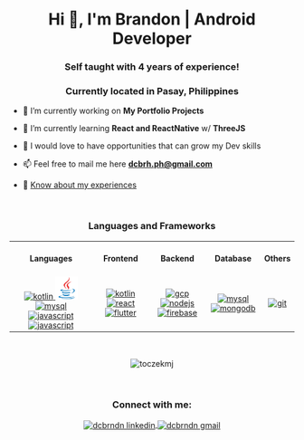 <h1 align="center">Hi 👋, I'm Brandon | Android Developer</h1>
<h3 align="center">Self taught with 4 years of experience!</h3>
<h3 align="center">Currently located in Pasay, Philippines</h3>




- 🔭 I’m currently working on **My Portfolio Projects**

- 🌱 I’m currently learning **React and ReactNative** w/ **ThreeJS**

- 🤝 I would love to have opportunities that can grow my Dev skills

- 📫 Feel free to mail me here [**dcbrh.ph@gmail.com**](mailto:dcbrh.ph@gmail.com)

- 📄 [Know about my experiences](https://drive.google.com/file/d/10NzqdVTLKkgOgdzMmKUoiMdR1bTKkJoO/view?usp=sharing)

&nbsp;

<h3 align="center">Languages and Frameworks</h3>

<table align="center">
  <tr align="center">
    <td><h4>Languages</h4></td>
    <td><h4>Frontend</h4></td>
    <td><h4>Backend</h4></td>
    <td><h4>Database</h4></td>
    <td><h4>Others</h4></td>

  </tr>
  <tr  align="center">
    <td>
      <a href="https://kotlinlang.org/" target="_blank" rel="noreferrer"> 
        <img src="https://www.vectorlogo.zone/logos/kotlinlang/kotlinlang-icon.svg" alt="kotlin" width="40" height="40"/> 
      </a>
      <a href="https://www.java.com" target="_blank" rel="noreferrer"> 
        <img src="https://raw.githubusercontent.com/devicons/devicon/master/icons/java/java-original.svg" alt="java" width="40" height="40"/> 
      </a> 
      <a href="https://dart.dev/" target="_blank" rel="noreferrer"> 
        <img src="https://www.vectorlogo.zone/logos/dartlang/dartlang-icon.svg" alt="mysql" width="40" height="40"/> 
      </a> 
      <a href="https://www.javascript.com/" target="_blank" rel="noreferrer"> 
        <img src="https://upload.vectorlogo.zone/logos/javascript/images/239ec8a4-163e-4792-83b6-3f6d96911757.svg" alt="javascript" width="40" height="40"/> 
      </a> 
      <a href="https://soliditylang.org/" target="_blank" rel="noreferrer"> 
        <img src="https://docs.soliditylang.org/en/latest/_images/solidity_logo.svg" alt="javascript" width="40" height="40"/> 
      </a> 
  </td>
    <td>
      <a href="https://developer.android.com/" target="_blank" rel="noreferrer"> 
        <img src="https://www.vectorlogo.zone/logos/android/android-icon.svg" alt="kotlin" width="40" height="40"/> 
      </a> 
      <a href="https://react.dev/" target="_blank" rel="noreferrer"> 
        <img src="https://www.vectorlogo.zone/logos/reactjs/reactjs-icon.svg" alt="react" width="40" height="40"/> 
      </a> 
      <a href="https://flutter.dev/" target="_blank" rel="noreferrer"> 
        <img src="https://www.vectorlogo.zone/logos/flutterio/flutterio-icon.svg" alt="flutter" width="40" height="40"/> 
      <a> 
    </td>
    <td>
      <a href="https://cloud.google.com" target="_blank" rel="noreferrer"> 
        <img src="https://www.vectorlogo.zone/logos/google_cloud/google_cloud-icon.svg" alt="gcp" width="40" height="40"/> 
      </a> 
      <a href="https://nodejs.org/en" target="_blank" rel="noreferrer">
        <img src="https://www.vectorlogo.zone/logos/nodejs/nodejs-icon.svg" alt="nodejs" width="40" height="40"/>
      </a>
      <a href="https://firebase.google.com/" target="_blank" rel="noreferrer">
        <img src="https://www.vectorlogo.zone/logos/firebase/firebase-icon.svg" alt="firebase" width="40" height="40"/>
      </a>
    </td>
    <td>
      <a href="https://www.mysql.com/" target="_blank" rel="noreferrer">
        <img src="https://www.vectorlogo.zone/logos/mysql/mysql-icon.svg" alt="mysql" width="40" height="40"/>
      </a>
      <a href="https://www.mongodb.com/" target="_blank" rel="noreferrer">
        <img src="https://www.vectorlogo.zone/logos/mongodb/mongodb-icon.svg" alt="mongodb" width="40" height="40"/>
      </a>
    </td>
    <td>
       <a href="https://git-scm.com/" target="_blank" rel="noreferrer"> 
        <img src="https://www.vectorlogo.zone/logos/git-scm/git-scm-icon.svg" alt="git" width="40" height="40"/>
       </a> 
    </td>
  </tr>
</table>
    
<p align="center"> 







</p>

&nbsp;


<div align="center">
    <img align="center" src="https://github-readme-stats.vercel.app/api/top-langs/?username=delacruzbrandon&layout=compact&langs_count=10&theme=dark" alt="toczekmj" />
</div>


&nbsp;

<h3 align="center">Connect with me:</h3>

<div align="center">
  <a href="https://www.linkedin.com/in/dcbrndn/">
    <img align="center" src="https://raw.githubusercontent.com/rahuldkjain/github-profile-readme-generator/master/src/images/icons/Social/linked-in-alt.svg" alt="dcbrndn linkedin" height="30" width="40" />
  </a>
  
  <a href="mailto:dcbrh.ph@gmail.com">
    <img align="center" src="https://toczekmj.github.io/icons/icons8-gmail-144.svg" alt="dcbrndn gmail" height="35" width="45" />
  </a>
</div>

&nbsp;
